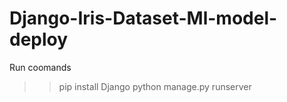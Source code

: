 ﻿# Django-Iris-Dataset-Ml-model-deploy

Run coomands 
>>pip install Django
>>python manage.py runserver
